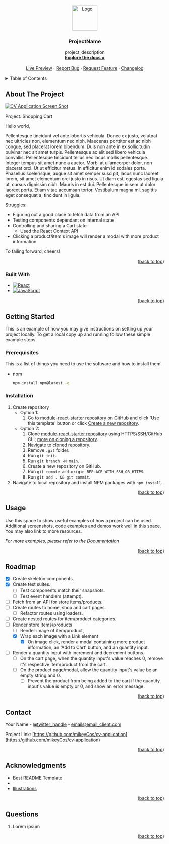 <!-- Improved compatibility of back to top link: See: https://github.com/othneildrew/Best-README-Template/pull/73 -->

<a name="readme-top"></a>

<!--
*** Thanks for checking out the Best-README-Template. If you have a suggestion
*** that would make this better, please fork the repo and create a pull request
*** or simply open an issue with the tag "enhancement".
*** Don't forget to give the project a star!
*** Thanks again! Now go create something AMAZING! :D
-->

<!-- PROJECT SHIELDS -->
<!--
*** I'm using markdown "reference style" links for readability.
*** Reference links are enclosed in brackets [ ] instead of parentheses ( ).
*** See the bottom of this document for the declaration of the reference variables
*** for contributors-url, forks-url, etc. This is an optional, concise syntax you may use.
*** https://www.markdownguide.org/basic-syntax/#reference-style-links
-->
<!-- [![Contributors][contributors-shield]][contributors-url] -->
<!-- [![Forks][forks-shield]][forks-url]
[![Stargazers][stars-shield]][stars-url]
[![Issues][issues-shield]][issues-url]
[![MIT License][license-shield]][license-url]
[![LinkedIn][linkedin-shield]][linkedin-url] -->

<!-- PROJECT LOGO -->
<br />
<div align="center">
  <a href="https://github.com/mikeyCos/cv-application">
    <img src="images/logo.png" alt="Logo" width="80" height="80">
  </a>

<h3 align="center">ProjectName</h3>

  <p align="center">
    project_description
    <br />
    <a href="https://github.com/github_username/repo_name"><strong>Explore the docs »</strong></a>
    <br />
    <br />
    <a href="https://github.com/github_username/repo_name">Live Preview</a>
    ·
    <a href="https://github.com/github_username/repo_name/issues/new?labels=bug&template=bug-report---.md">Report Bug</a>
    ·
    <a href="https://github.com/github_username/repo_name/issues/new?labels=enhancement&template=feature-request---.md">Request Feature</a>
    ·
    <a href="https://github.com/mikeyCos/cv-application/blob/main/CHANGELOG.md">Changelog</a>
  </p>
</div>

<!-- TABLE OF CONTENTS -->
<details>
  <summary>Table of Contents</summary>
  <ol>
    <li>
      <a href="#about-the-project">About The Project</a>
      <ul>
        <li><a href="#built-with">Built With</a></li>
      </ul>
    </li>
    <li>
      <a href="#getting-started">Getting Started</a>
      <ul>
        <li><a href="#prerequisites">Prerequisites</a></li>
        <li><a href="#installation">Installation</a></li>
      </ul>
    </li>
    <li><a href="#usage">Usage</a></li>
    <li><a href="#roadmap">Roadmap</a></li>
    <li><a href="#contributing">Contributing</a></li>
    <li><a href="#contact">Contact</a></li>
    <li><a href="#acknowledgments">Acknowledgments</a></li>
    <li><a href="#questions">Questions</a></li>
  </ol>
</details>

<!-- ABOUT THE PROJECT -->

## About The Project

[![CV Application Screen Shot][product-screenshot]](https://example.com)

Project: Shopping Cart

Hello world,

Pellentesque tincidunt vel ante lobortis vehicula. Donec ex justo, volutpat nec ultricies non, elementum nec nibh. Maecenas porttitor est ac nibh congue, sed placerat lorem bibendum. Duis non ante in ex sollicitudin pulvinar nec sit amet turpis. Pellentesque ac elit sed libero vehicula convallis. Pellentesque tincidunt tellus nec lacus mollis pellentesque. Integer tempus sit amet nunc a auctor. Morbi at ullamcorper dolor, non placerat orci. Ut ut efficitur metus. In efficitur enim id sodales porta. Phasellus scelerisque, augue sit amet semper suscipit, lacus nunc laoreet lorem, sit amet elementum orci justo in risus. Ut diam est, egestas sed ligula ut, cursus dignissim nibh. Mauris in est dui. Pellentesque in sem ut dolor laoreet porta. Etiam vitae accumsan tortor. Vestibulum magna mi, sagittis eget consequat a, tincidunt in ligula.

Struggles:
- Figuring out a good place to fetch data from an API
- Testing components dependant on internal state
- Controlling and sharing a Cart state 
  - Used the React Context API
- Clicking a product/item's image will render a modal with more product information

To failing forward, cheers!

<p align="right">(<a href="#readme-top">back to top</a>)</p>

### Built With

- [![React][React.js]][React-url]
- [![JavaScript][JavaScript.js]][JavaScript-url]

<p align="right">(<a href="#readme-top">back to top</a>)</p>

<!-- GETTING STARTED -->

## Getting Started

This is an example of how you may give instructions on setting up your project locally.
To get a local copy up and running follow these simple example steps.

### Prerequisites

This is a list of things you need to use the software and how to install them.

- npm
  ```sh
  npm install npm@latest -g
  ```

### Installation

1. Create repository
    - Option 1:
      1. Go to [module-react-starter repository](https://github.com/mikeyCos/module-react-starter) on GitHub and click 'Use this template' button or click [Create a new repository](https://github.com/new?template_name=module-react-starter&template_owner=mikeyCos).
    - Option 2:
      1. Clone [module-react-starter repository](https://github.com/mikeyCos/module-react-starter) using HTTPS/SSH/GitHub CLI; [more on cloning a repository](https://docs.github.com/en/repositories/creating-and-managing-repositories/cloning-a-repository).
      2. Navigate to cloned repository.
      3. Remove `.git` folder.
      4. Run `git init`.
      5. Run `git branch -M main`.
      6. Create a new repository on GitHub.
      7. Run `git remote add origin REPLACE_WITH_SSH_OR_HTTPS`.
      8. Run `git add . && git commit`.
2. Navigate to local repository and install NPM packages with `npm install`.

<p align="right">(<a href="#readme-top">back to top</a>)</p>

<!-- USAGE EXAMPLES -->

## Usage

Use this space to show useful examples of how a project can be used. Additional screenshots, code examples and demos work well in this space. You may also link to more resources.

_For more examples, please refer to the [Documentation](https://example.com)_

<p align="right">(<a href="#readme-top">back to top</a>)</p>

<!-- ROADMAP -->

## Roadmap

- [x] Create skeleton components.
- [x] Create test suites.
  - [ ] Test components match their snapshots.
  - [ ] Test event handlers (attempt).
- [ ] Fetch from an API for store items/products.
- [ ] Create routes to home, shop and cart pages.
  - [ ] Refactor routes using loaders.
- [ ] Create nested routes for item/product categories.
- [ ] Render store items/products
  - [ ] Render image of item/product, 
  - [x] Wrap each image with a Link element
    - [x] On image click, render a modal containing more product information, an 'Add to Cart' button, and an quantity input.
- [ ] Render a quantity input with increment and decrement buttons.
  - [ ] On the cart page, when the quantity input's value reaches 0, remove it's respective item/product from the cart.
  - [ ] On the product page/modal, allow the quantity input's value be an empty string and 0.
    - [ ] Prevent the product from being added to the cart if the quantity input's value is empty or 0, and show an error message.

<p align="right">(<a href="#readme-top">back to top</a>)</p>

<!-- CONTACT -->

## Contact

Your Name - [@twitter_handle](https://twitter.com/twitter_handle) - email@email_client.com

Project Link: [https://github.com/mikeyCos/cv-application](https://github.com/mikeyCos/cv-application)

<p align="right">(<a href="#readme-top">back to top</a>)</p>

<!-- ACKNOWLEDGMENTS -->

## Acknowledgments

- [Best README Template](https://github.com/othneildrew/Best-README-Template)
- []()
- [Illustrations](https://undraw.co/search)

<p align="right">(<a href="#readme-top">back to top</a>)</p>

<!-- QUESTIONS -->

## Questions

1. Lorem ipsum

<p align="right">(<a href="#readme-top">back to top</a>)</p>

<!-- MARKDOWN LINKS & IMAGES -->
<!-- https://www.markdownguide.org/basic-syntax/#reference-style-links -->

[contributors-shield]: https://img.shields.io/github/contributors/github_username/repo_name.svg?style=for-the-badge
[contributors-url]: https://github.com/github_username/repo_name/graphs/contributors
[forks-shield]: https://img.shields.io/github/forks/github_username/repo_name.svg?style=for-the-badge
[forks-url]: https://github.com/github_username/repo_name/network/members
[stars-shield]: https://img.shields.io/github/stars/github_username/repo_name.svg?style=for-the-badge
[stars-url]: https://github.com/github_username/repo_name/stargazers
[issues-shield]: https://img.shields.io/github/issues/github_username/repo_name.svg?style=for-the-badge
[issues-url]: https://github.com/github_username/repo_name/issues
[license-shield]: https://img.shields.io/github/license/github_username/repo_name.svg?style=for-the-badge
[license-url]: https://github.com/github_username/repo_name/blob/master/LICENSE.txt
[linkedin-shield]: https://img.shields.io/badge/-LinkedIn-black.svg?style=for-the-badge&logo=linkedin&colorB=555
[linkedin-url]: https://linkedin.com/in/linkedin_username
[product-screenshot]: images/screenshot.png
[Next.js]: https://img.shields.io/badge/next.js-000000?style=for-the-badge&logo=nextdotjs&logoColor=white
[Next-url]: https://nextjs.org/
[React.js]: https://img.shields.io/badge/React-20232A?style=for-the-badge&logo=react&logoColor=61DAFB
[React-url]: https://reactjs.org/
[Vue.js]: https://img.shields.io/badge/Vue.js-35495E?style=for-the-badge&logo=vuedotjs&logoColor=4FC08D
[Vue-url]: https://vuejs.org/
[Angular.io]: https://img.shields.io/badge/Angular-DD0031?style=for-the-badge&logo=angular&logoColor=white
[Angular-url]: https://angular.io/
[Svelte.dev]: https://img.shields.io/badge/Svelte-4A4A55?style=for-the-badge&logo=svelte&logoColor=FF3E00
[Svelte-url]: https://svelte.dev/
[Laravel.com]: https://img.shields.io/badge/Laravel-FF2D20?style=for-the-badge&logo=laravel&logoColor=white
[Laravel-url]: https://laravel.com
[Bootstrap.com]: https://img.shields.io/badge/Bootstrap-563D7C?style=for-the-badge&logo=bootstrap&logoColor=white
[Bootstrap-url]: https://getbootstrap.com
[JQuery.com]: https://img.shields.io/badge/jQuery-0769AD?style=for-the-badge&logo=jquery&logoColor=white
[JQuery-url]: https://jquery.com
[JavaScript-url]: https://www.javascript.com/
[JavaScript.js]: https://img.shields.io/badge/javascript-20232A?style=for-the-badge&logo=javascript